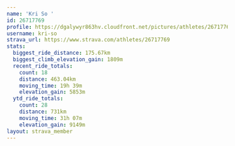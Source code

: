 ```yaml
---
name: 'Kri So '
id: 26717769
profile: https://dgalywyr863hv.cloudfront.net/pictures/athletes/26717769/7761026/14/large.jpg
username: kri-so
strava_url: https://www.strava.com/athletes/26717769
stats:
  biggest_ride_distance: 175.67km
  biggest_climb_elevation_gain: 1809m
  recent_ride_totals:
    count: 18
    distance: 463.04km
    moving_time: 19h 39m
    elevation_gain: 5853m
  ytd_ride_totals:
    count: 28
    distance: 731km
    moving_time: 31h 07m
    elevation_gain: 9149m
layout: strava_member
--- 
```

